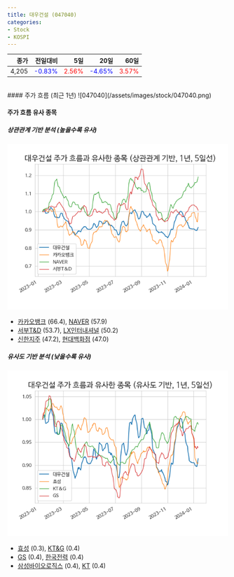 ```yaml
---
title: 대우건설 (047040)
categories:
- Stock
- KOSPI
---
```


|종가|전일대비|5일|20일|60일|
|---:|-------:|--:|---:|---:|
|4,205|<span style="color: blue">-0.83%</span>|<span style="color: red">2.56%</span>|<span style="color: blue">-4.65%</span>|<span style="color: red">3.57%</span>|

<!-- more -->
<br>
#### 주가 흐름 (최근 1년)
![047040](/assets/images/stock/047040.png)


#### 주가 흐름 유사 종목


##### 상관관계 기반 분석 (높을수록 유사)
![047040](/assets/images/stock/047040_corr.png)
- [카카오뱅크](/323410/) (66.4), [NAVER](/035420/) (57.9)
- [서부T&D](/006730/) (53.7), [LX인터내셔널](/001120/) (50.2)
- [신한지주](/055550/) (47.2), [현대백화점](/069960/) (47.0)


##### 유사도 기반 분석 (낮을수록 유사)	
![047040](/assets/images/stock/047040_sim.png)
- [효성](/004800/) (0.3), [KT&G](/033780/) (0.4)
- [GS](/078930/) (0.4), [한국전력](/015760/) (0.4)
- [삼성바이오로직스](/207940/) (0.4), [KT](/030200/) (0.4)